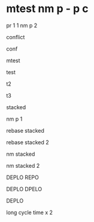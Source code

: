 # mtest nm p - p c

pr 1 1 nm p 2

conflict

conf

mtest

test

t2

t3

stacked

nm p 1

rebase stacked 

rebase stacked 2

nm stacked

nm stacked 2

DEPLO REPO

DEPLO DPELO

DEPLO

long cycle time x 2
